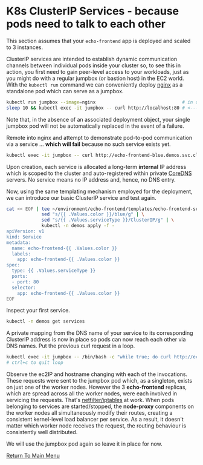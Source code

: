 # K8s ClusterIP Services - because pods need to talk to each other

This section assumes that your `echo-frontend` app is deployed and scaled to 3 instances.

ClusterIP services are intended to establish dynamic communication channels between individual pods inside your cluster so, to see this in action, you first need to gain peer-level access to your workloads, just as you might do with a regular jumpbox (or bastion host) in the EC2 world.
With the `kubectl run` command we can conveniently deploy [nginx](https://www.nginx.com) as a standalone pod which can serve as a jumpbox.
```bash
kubectl run jumpbox --image=nginx                                # in default namespace
sleep 10 && kubectl exec -it jumpbox -- curl http://localhost:80 # <---- test the NGINX welcome page
```

Note that, in the absence of an associated deployment object, your single jumpbox pod will not be automatically replaced in the event of a failure.

Remote into nginx and attempt to demonstrate pod-to-pod communication via a service ... **which will fail** because no such service exists yet.
```bash
kubectl exec -it jumpbox -- curl http://echo-frontend-blue.demos.svc.cluster.local:80 # <---- FAILURE!
```

Upon creation, each service is allocated a long-term **internal** IP address which is scoped to the cluster and auto-registered within private [CoreDNS](https://coredns.io/) servers.
No service means no IP address and, hence, no DNS entry.

Now, using the same templating mechanism employed for the deployment, we can introduce our basic ClusterIP service and test again.
```bash
cat << EOF | tee ~/environment/echo-frontend/templates/echo-frontend-service.yaml | \
             sed "s/{{ .Values.color }}/blue/g" | \
             sed "s/{{ .Values.serviceType }}/ClusterIP/g" | \
             kubectl -n demos apply -f -
apiVersion: v1
kind: Service
metadata:
  name: echo-frontend-{{ .Values.color }}
  labels:
    app: echo-frontend-{{ .Values.color }}
spec:
  type: {{ .Values.serviceType }}
  ports:
  - port: 80
  selector:
    app: echo-frontend-{{ .Values.color }}
EOF
```

Inspect your first service.
```bash
kubectl -n demos get services
```

A private mapping from the DNS name of your service to its corresponding ClusterIP address is now in place so pods can now reach each other via DNS names.
Put the previous curl request in a loop.
```bash
kubectl exec -it jumpbox -- /bin/bash -c "while true; do curl http://echo-frontend-blue.demos.svc.cluster.local:80; sleep 0.25; done"
# ctrl+c to quit loop
```

Observe the ec2IP and hostname changing with each of the invocations.
These requests were sent to the jumpbox pod which, as a singleton, exists on just one of the worker nodes.
However the 3 **echo-frontend** replicas, which are spread across all the worker nodes, were each involved in servicing the requests.
That's [netfilter/iptables](https://netfilter.org/) at work.
When pods belonging to services are started/stopped, the **node-proxy** components on the worker nodes all simultaneously modify their routes, creating a consistent kernel-level load balancer per service.
As a result, it doesn't matter which worker node receives the request, the routing behaviour is consistently well distributed.

We will use the jumpbox pod again so leave it in place for now.

[Return To Main Menu](/README.md)
